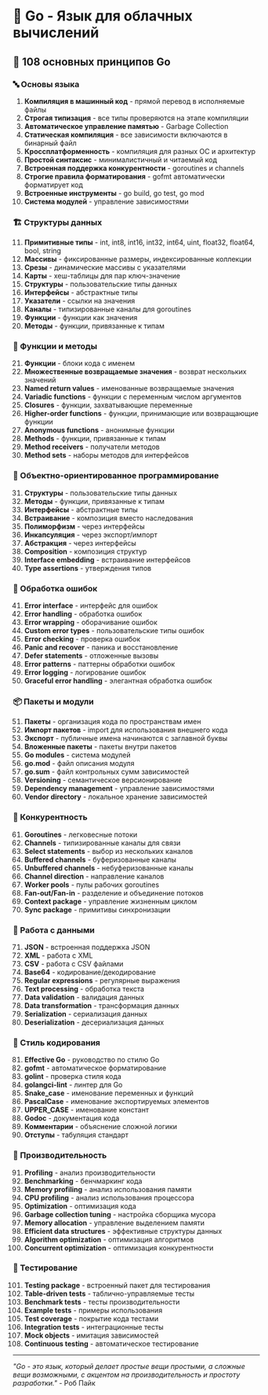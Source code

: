 # 🐹 Go - Язык для облачных вычислений

## 🌟 108 основных принципов Go

### 🔤 Основы языка

1. **Компиляция в машинный код** - прямой перевод в исполняемые файлы
2. **Строгая типизация** - все типы проверяются на этапе компиляции
3. **Автоматическое управление памятью** - Garbage Collection
4. **Статическая компиляция** - все зависимости включаются в бинарный файл
5. **Кроссплатформенность** - компиляция для разных ОС и архитектур
6. **Простой синтаксис** - минималистичный и читаемый код
7. **Встроенная поддержка конкурентности** - goroutines и channels
8. **Строгие правила форматирования** - gofmt автоматически форматирует код
9. **Встроенные инструменты** - go build, go test, go mod
10. **Система модулей** - управление зависимостями

### 🏗️ Структуры данных

11. **Примитивные типы** - int, int8, int16, int32, int64, uint, float32, float64, bool, string
12. **Массивы** - фиксированные размеры, индексированные коллекции
13. **Срезы** - динамические массивы с указателями
14. **Карты** - хеш-таблицы для пар ключ-значение
15. **Структуры** - пользовательские типы данных
16. **Интерфейсы** - абстрактные типы
17. **Указатели** - ссылки на значения
18. **Каналы** - типизированные каналы для goroutines
19. **Функции** - функции как значения
20. **Методы** - функции, привязанные к типам

### 🔄 Функции и методы

21. **Функции** - блоки кода с именем
22. **Множественные возвращаемые значения** - возврат нескольких значений
23. **Named return values** - именованные возвращаемые значения
24. **Variadic functions** - функции с переменным числом аргументов
25. **Closures** - функции, захватывающие переменные
26. **Higher-order functions** - функции, принимающие или возвращающие функции
27. **Anonymous functions** - анонимные функции
28. **Methods** - функции, привязанные к типам
29. **Method receivers** - получатели методов
30. **Method sets** - наборы методов для интерфейсов

### 🎯 Объектно-ориентированное программирование

31. **Структуры** - пользовательские типы данных
32. **Методы** - функции, привязанные к типам
33. **Интерфейсы** - абстрактные типы
34. **Встраивание** - композиция вместо наследования
35. **Полиморфизм** - через интерфейсы
36. **Инкапсуляция** - через экспорт/импорт
37. **Абстракция** - через интерфейсы
38. **Composition** - композиция структур
39. **Interface embedding** - встраивание интерфейсов
40. **Type assertions** - утверждения типов

### 🧪 Обработка ошибок

41. **Error interface** - интерфейс для ошибок
42. **Error handling** - обработка ошибок
43. **Error wrapping** - оборачивание ошибок
44. **Custom error types** - пользовательские типы ошибок
45. **Error checking** - проверка ошибок
46. **Panic and recover** - паника и восстановление
47. **Defer statements** - отложенные вызовы
48. **Error patterns** - паттерны обработки ошибок
49. **Error logging** - логирование ошибок
50. **Graceful error handling** - элегантная обработка ошибок

### 📦 Пакеты и модули

51. **Пакеты** - организация кода по пространствам имен
52. **Импорт пакетов** - import для использования внешнего кода
53. **Экспорт** - публичные имена начинаются с заглавной буквы
54. **Вложенные пакеты** - пакеты внутри пакетов
55. **Go modules** - система модулей
56. **go.mod** - файл описания модуля
57. **go.sum** - файл контрольных сумм зависимостей
58. **Versioning** - семантическое версионирование
59. **Dependency management** - управление зависимостями
60. **Vendor directory** - локальное хранение зависимостей

### 🔧 Конкурентность

61. **Goroutines** - легковесные потоки
62. **Channels** - типизированные каналы для связи
63. **Select statements** - выбор из нескольких каналов
64. **Buffered channels** - буферизованные каналы
65. **Unbuffered channels** - небуферизованные каналы
66. **Channel direction** - направление каналов
67. **Worker pools** - пулы рабочих goroutines
68. **Fan-out/Fan-in** - разделение и объединение потоков
69. **Context package** - управление жизненным циклом
70. **Sync package** - примитивы синхронизации

### 🧮 Работа с данными

71. **JSON** - встроенная поддержка JSON
72. **XML** - работа с XML
73. **CSV** - работа с CSV файлами
74. **Base64** - кодирование/декодирование
75. **Regular expressions** - регулярные выражения
76. **Text processing** - обработка текста
77. **Data validation** - валидация данных
78. **Data transformation** - трансформация данных
79. **Serialization** - сериализация данных
80. **Deserialization** - десериализация данных

### 🎨 Стиль кодирования

81. **Effective Go** - руководство по стилю Go
82. **gofmt** - автоматическое форматирование
83. **golint** - проверка стиля кода
84. **golangci-lint** - линтер для Go
85. **Snake_case** - именование переменных и функций
86. **PascalCase** - именование экспортируемых элементов
87. **UPPER_CASE** - именование констант
88. **Godoc** - документация кода
89. **Комментарии** - объяснение сложной логики
90. **Отступы** - табуляция стандарт

### 🚀 Производительность

91. **Profiling** - анализ производительности
92. **Benchmarking** - бенчмаркинг кода
93. **Memory profiling** - анализ использования памяти
94. **CPU profiling** - анализ использования процессора
95. **Optimization** - оптимизация кода
96. **Garbage collection tuning** - настройка сборщика мусора
97. **Memory allocation** - управление выделением памяти
98. **Efficient data structures** - эффективные структуры данных
99. **Algorithm optimization** - оптимизация алгоритмов
100. **Concurrent optimization** - оптимизация конкурентности

### 🧪 Тестирование

101. **Testing package** - встроенный пакет для тестирования
102. **Table-driven tests** - таблично-управляемые тесты
103. **Benchmark tests** - тесты производительности
104. **Example tests** - примеры использования
105. **Test coverage** - покрытие кода тестами
106. **Integration tests** - интеграционные тесты
107. **Mock objects** - имитация зависимостей
108. **Continuous testing** - автоматическое тестирование

---

*"Go - это язык, который делает простые вещи простыми, а сложные вещи возможными, с акцентом на производительность и простоту разработки."* - Роб Пайк
